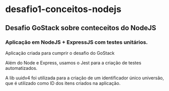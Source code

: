 # desafio1-conceitos-nodejs
## Desafio GoStack sobre conteceitos do NodeJS

### Aplicação em NodeJS + ExpressJS com testes unitários.


Aplicação criada para cumprir o desafio do GoStack

Além do Node e Express, usamos o Jest para a criação de testes automatizados.

A lib uuidv4 foi utilizada para a criação de um identificador único universão, que é utilizado como ID dos itens criados na aplicação.
